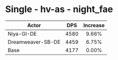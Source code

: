 # Single - hv-as - night_fae
| Actor | DPS | Increase |
|---|:---:|:---:|
|Niya-GI-DE|4580|9.66%|
|Dreamweaver-SB-DE|4459|6.75%|
|Base|4177|0.00%|
